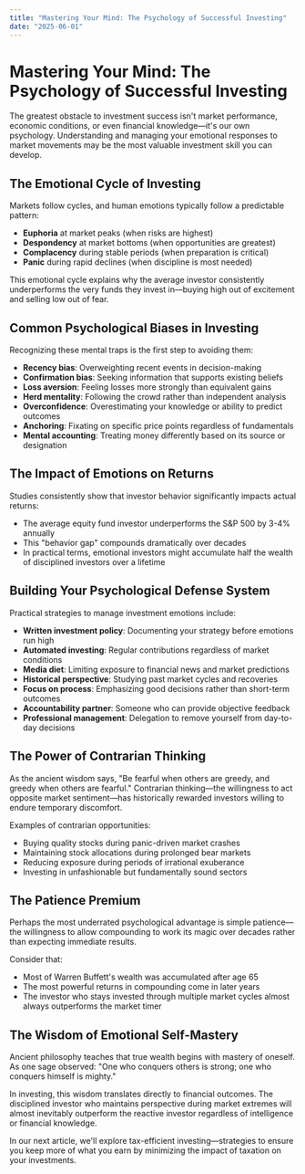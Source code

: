 ```yaml
---
title: "Mastering Your Mind: The Psychology of Successful Investing"
date: "2025-06-01"
---
```


# Mastering Your Mind: The Psychology of Successful Investing

The greatest obstacle to investment success isn't market performance, economic conditions, or even financial knowledge—it's our own psychology. Understanding and managing your emotional responses to market movements may be the most valuable investment skill you can develop.

## The Emotional Cycle of Investing

Markets follow cycles, and human emotions typically follow a predictable pattern:
- **Euphoria** at market peaks (when risks are highest)
- **Despondency** at market bottoms (when opportunities are greatest)
- **Complacency** during stable periods (when preparation is critical)
- **Panic** during rapid declines (when discipline is most needed)

This emotional cycle explains why the average investor consistently underperforms the very funds they invest in—buying high out of excitement and selling low out of fear.

## Common Psychological Biases in Investing

Recognizing these mental traps is the first step to avoiding them:
- **Recency bias**: Overweighting recent events in decision-making
- **Confirmation bias**: Seeking information that supports existing beliefs
- **Loss aversion**: Feeling losses more strongly than equivalent gains
- **Herd mentality**: Following the crowd rather than independent analysis
- **Overconfidence**: Overestimating your knowledge or ability to predict outcomes
- **Anchoring**: Fixating on specific price points regardless of fundamentals
- **Mental accounting**: Treating money differently based on its source or designation

## The Impact of Emotions on Returns

Studies consistently show that investor behavior significantly impacts actual returns:
- The average equity fund investor underperforms the S&P 500 by 3-4% annually
- This "behavior gap" compounds dramatically over decades
- In practical terms, emotional investors might accumulate half the wealth of disciplined investors over a lifetime

## Building Your Psychological Defense System

Practical strategies to manage investment emotions include:
- **Written investment policy**: Documenting your strategy before emotions run high
- **Automated investing**: Regular contributions regardless of market conditions
- **Media diet**: Limiting exposure to financial news and market predictions
- **Historical perspective**: Studying past market cycles and recoveries
- **Focus on process**: Emphasizing good decisions rather than short-term outcomes
- **Accountability partner**: Someone who can provide objective feedback
- **Professional management**: Delegation to remove yourself from day-to-day decisions

## The Power of Contrarian Thinking

As the ancient wisdom says, "Be fearful when others are greedy, and greedy when others are fearful." Contrarian thinking—the willingness to act opposite market sentiment—has historically rewarded investors willing to endure temporary discomfort.

Examples of contrarian opportunities:
- Buying quality stocks during panic-driven market crashes
- Maintaining stock allocations during prolonged bear markets
- Reducing exposure during periods of irrational exuberance
- Investing in unfashionable but fundamentally sound sectors

## The Patience Premium

Perhaps the most underrated psychological advantage is simple patience—the willingness to allow compounding to work its magic over decades rather than expecting immediate results.

Consider that:
- Most of Warren Buffett's wealth was accumulated after age 65
- The most powerful returns in compounding come in later years
- The investor who stays invested through multiple market cycles almost always outperforms the market timer

## The Wisdom of Emotional Self-Mastery

Ancient philosophy teaches that true wealth begins with mastery of oneself. As one sage observed: "One who conquers others is strong; one who conquers himself is mighty."

In investing, this wisdom translates directly to financial outcomes. The disciplined investor who maintains perspective during market extremes will almost inevitably outperform the reactive investor regardless of intelligence or financial knowledge.

In our next article, we'll explore tax-efficient investing—strategies to ensure you keep more of what you earn by minimizing the impact of taxation on your investments.

